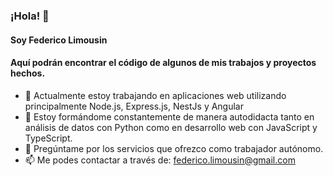 ### ¡Hola! 👋
#### Soy Federico Limousin

#### Aquí podrán encontrar el código de algunos de mis trabajos y proyectos hechos.

- 🔭 Actualmente estoy trabajando en aplicaciones web utilizando principalmente Node.js, Express.js, NestJs y Angular
- 🌱 Estoy formándome constantemente de manera autodidacta tanto en análisis de datos con Python como en desarrollo web con JavaScript y TypeScript.
- 💬 Pregúntame por los servicios que ofrezco como trabajador autónomo.
- 📫 Me podes contactar a través de: federico.limousin@gmail.com

